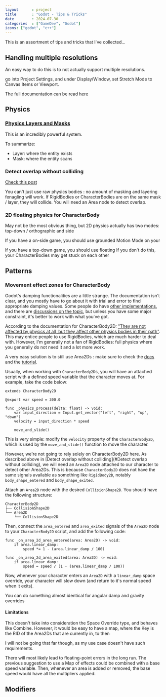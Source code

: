 ```yaml
---
layout      : project
title       : "Godot - Tips & Tricks"
date        : 2024-07-30
categories  : ["GameDev", "Godot"]
icons: ["godot", "c++"]
---
```




This is an assortment of tips and tricks that I've collected...



## Handling multiple resolutions
An easy way to do this is to not actually support multiple resolutions.

go into Project Settings, and under Display/Window, set Stretch Mode to Canvas Items or Viewport.

The full documentation can be read [here](https://docs.godotengine.org/en/stable/tutorials/rendering/multiple_resolutions.html)


## Physics
### [Physics Layers and Masks](https://docs.godotengine.org/en/4.3/tutorials/physics/physics_introduction.html#collision-layers-and-masks)
This is an incredibly powerful system.

To summarize:
- Layer: where the entity exists
- Mask: where the entity scans

### Detect overlap without colliding
[Check this post](https://forum.godotengine.org/t/how-to-not-collide-physically-but-still-detect-collision/15648/2)

You can't just use raw physics bodies : no amount of masking and layering fenagling will work.
If RigidBodies or CharacterBodies are on the same mask / layer, they will collide.
You will need an Area node to detect overlap.

### 2D floating physics for CharacterBody
May not be the most obvious thing, but 2D physics actually has two modes: top-down / orthographic and side

If you have a on-side game, you should use grounded Motion Mode on your

If you have a top-down game, you should use floating
If you don't do this, your CharacterBodies may get stuck on each other


## Patterns
### Movement effect zones for CharacterBody

Godot's damping functionalities are a little strange.
The documentation isn't clear, and you mostly have to go about it with trial and error to find appropriate damping values.
Some people do have [other implementations](https://www.reddit.com/r/godot/comments/rtss7u/a_function_for_calculating_rigidbody2d_damping/), and there are [discussions on the topic](https://github.com/godotengine/godot-proposals/discussions/9315), but unless you have some major constraint, it's better to work with what you've got.

According to the documentation for CharacterBody2D: ["They are not affected by physics at all, but they affect other physics bodies in their path"](https://docs.godotengine.org/en/stable/classes/class_characterbody2d.html).
This may entice people to use RigidBodies, which are much harder to deal with.
However, I'm generally not a fan of RigidBodies: full physics where you generally do not need it and a lot more work.

A very easy solution is to still use Area2Ds : make sure to check the [docs](https://docs.godotengine.org/en/stable/classes/class_area2d.html) and the [tutorial](https://docs.godotengine.org/en/stable/tutorials/physics/using_area_2d.html).

Usually, when working with `CharacterBody2D`s, you will have an attached script with a defined speed variable that the character moves at.
For example, take the code below:

```
extends CharacterBody2D

@export var speed = 300.0

func _physics_process(delta: float) -> void:
	var input_direction = Input.get_vector("left", "right", "up", "down")
	velocity = input_direction * speed

	move_and_slide()
```

This is very simple: modify the `velocity` property of the `CharacterBody2D`, which is used by the `move_and_slide()` function to move the character.

However, we're not going to rely solely on CharacterBody2D here.
As described above in [Detect overlap without colliding](#Detect overlap without colliding), we will need an `Area2D` node attached to our character to detect other Area2Ds.
This is because `CharacterBody2D` does not have the same signals available as something like `RigidBody2D`, notably `body_shape_entered` and `body_shape_exited`.

Attach an `Area2D` node with the desired `CollisionShape2D`. You should have the following structure:

	CharacterBody2D
	├── CollisionShape2D
	└── Area2D
		└── CollisionShape2D



Then, connect the `area_entered` and `area_exited` signals of the `Area2D` node to your `CharacterBody2D` script, and add the following code:

```
func _on_area_2d_area_entered(area: Area2D) -> void:
	if area.linear_damp:
		speed *= 1 - (area.linear_damp / 100)

func _on_area_2d_area_exited(area: Area2D) -> void:
	if area.linear_damp:
		speed = speed / (1 - (area.linear_damp / 100))
```

Now, whenever your character enters an `Area2D` with a `linear_damp` space override, your character will slow down (and return to it's normal speed when it exits).

You can do something almost identical for angular damp and gravity overrides

#### Limitations
This doesn't take into consideration the Space Override type, and behaves like Combine.
However, it would be easy to have a map, where the Key is the RID of the Area2Ds that are currently in, to then 

I will not be going that far though, as my use case doesn't have such requirements.

There will most likely lead to floating-point errors in the long run.
The previous suggestion to use a Map of effects could be combined with a base speed variable.
Then, whenever an area is added or removed, the base speed would have all the multipliers applied.


## Modifiers

